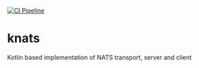 [![CI Pipeline](https://github.com/akmal2409/knats/actions/workflows/ci-pipeline.yaml/badge.svg?branch=main)](https://github.com/akmal2409/knats/actions/workflows/ci-pipeline.yaml)
# knats
Kotlin based implementation of NATS transport, server and client
